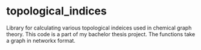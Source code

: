 # topological_indices
Library for calculating various topological indeices used in chemical graph theory. This code is a part of my bachelor thesis project. The functions take a graph in networkx format.

